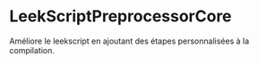 # LeekScriptPreprocessorCore
Améliore le leekscript en ajoutant des étapes personnalisées à la compilation.
